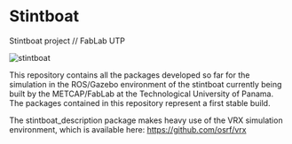 # Stintboat
Stintboat project // FabLab UTP


![stintboat](https://user-images.githubusercontent.com/90019998/171932320-f2aa099f-8a5f-4797-a737-db1b9ec75360.png)

This repository contains all the packages developed so far for the simulation in the ROS/Gazebo environment of the stintboat currently
being built by the METCAP/FabLab at the Technological University of Panama. The packages contained in this repository represent a first
stable build.

The stintboat_description package makes heavy use of the VRX simulation environment, which is available here: https://github.com/osrf/vrx
